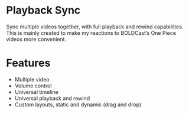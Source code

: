 # Playback Sync

Sync multiple videos together, with full playback and rewind capabilities.
This is mainly created to make my reactions to BOLDCast’s One Piece videos more convenient.

# Features

- Multiple video
- Volume control
- Universal timeline
- Universal playback and rewind
- Custom layouts, static and dynamic (drag and drop)